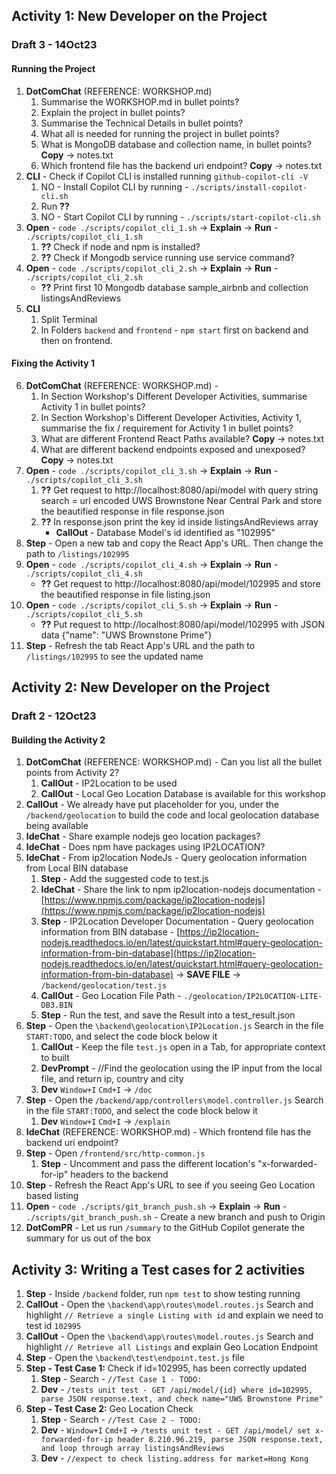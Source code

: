 ## Activity 1: New Developer on the Project 

### Draft 3 - 14Oct23
#### Running the Project
1. **DotComChat** (REFERENCE: WORKSHOP.md)
    1. Summarise the WORKSHOP.md in bullet points?
    2. Explain the project in bullet points? 
    3. Summarise the Technical Details in bullet points? 
    4. What all is needed for running the project in bullet points?
    5. What is MongoDB database and collection name, in bullet points? **Copy** -> notes.txt
    6. Which frontend file has the backend uri endpoint? **Copy** -> notes.txt
2. **CLI** - Check if Copilot CLI is installed running `github-copilot-cli -V` 
    1. NO - Install Copilot CLI by running - `./scripts/install-copilot-cli.sh`
    2. Run **??**    
    3. NO - Start Copilot CLI by running - `./scripts/start-copilot-cli.sh`
3. **Open** - `code ./scripts/copilot_cli_1.sh` -> **Explain** -> **Run** - `./scripts/copilot_cli_1.sh`
    1. **??** Check if node and npm is installed?
    2. **??** Check if Mongodb service running use service command?
4. **Open** - `code ./scripts/copilot_cli_2.sh` -> **Explain** -> **Run** - `./scripts/copilot_cli_2.sh` 
    - **??** Print first 10 Mongodb database sample_airbnb and collection listingsAndReviews
5. **CLI**
    1. Split Terminal
    2. In Folders `backend` and `frontend` - `npm start` first on backend and then on frontend. 

#### Fixing the Activity 1
6.  **DotComChat** (REFERENCE: WORKSHOP.md) -
    1. In Section Workshop's Different Developer Activities, summarise Activity 1 in bullet points?
    2. In Section Workshop's Different Developer Activities, Activity 1, summarise the fix / requirement for Activity 1 in bullet points?
    3. What are different Frontend React Paths available? **Copy** -> notes.txt
    4. What are different backend endpoints exposed and unexposed? **Copy** -> notes.txt
8. **Open** - `code ./scripts/copilot_cli_3.sh` -> **Explain** -> **Run** - `./scripts/copilot_cli_3.sh`
    1.  **??** Get request to http://localhost:8080/api/model with query string search = url encoded UWS Brownstone Near Central Park and store the beautified response in file response.json
    2. **??** In response.json print the key id inside listingsAndReviews array
        - **CallOut** - Database Model's id identified as "102995"
9. **Step** - Open a new tab and copy the React App's URL. Then change the path to `/listings/102995`
10. **Open** - `code ./scripts/copilot_cli_4.sh` -> **Explain** -> **Run** - `./scripts/copilot_cli_4.sh`
    - **??** Get request to http://localhost:8080/api/model/102995 and store the beautified response in file listing.json
12. **Open** - `code ./scripts/copilot_cli_5.sh` -> **Explain** -> **Run** - `./scripts/copilot_cli_5.sh`
    - **??** Put request to http://localhost:8080/api/model/102995 with JSON data {"name": "UWS Brownstone Prime"}
14. **Step** - Refresh the tab React App's URL and the path to `/listings/102995` to see the updated name

## Activity 2: New Developer on the Project

### Draft 2 - 12Oct23
#### Building the Activity 2
1.  **DotComChat** (REFERENCE: WORKSHOP.md) - Can you list all the bullet points from Activity 2?
    1. **CallOut** - IP2Location to be used
    2. **CallOut** - Local Geo Location Database is available for this workshop
2. **CallOut** - We already have put placeholder for you, under the `/backend/geolocation` to build the code and local geolocation database being available
3. **IdeChat** - Share example nodejs geo location packages?
4. **IdeChat** - Does npm have packages using IP2LOCATION?
5. **IdeChat** - From ip2location NodeJs - Query geolocation information from Local BIN database
    1. **Step** - Add the suggested code to test.js
    2. **IdeChat** - Share the link to npm ip2location-nodejs documentation - [https://www.npmjs.com/package/ip2location-nodejs](https://www.npmjs.com/package/ip2location-nodejs)
    3. **Step** - IP2Location Developer Documentation - Query geolocation information from BIN database - [https://ip2location-nodejs.readthedocs.io/en/latest/quickstart.html#query-geolocation-information-from-bin-database](https://ip2location-nodejs.readthedocs.io/en/latest/quickstart.html#query-geolocation-information-from-bin-database) -> **SAVE FILE** -> `/backend/geolocation/test.js`
    4. **CallOut** - Geo Location File Path - `./geolocation/IP2LOCATION-LITE-DB3.BIN`
    5. **Step** - Run the test, and save the Result into a test_result.json
6. **Step** - Open the `\backend\geolocation\IP2Location.js` Search in the file `START:TODO`, and select the code block below it
    1. **CallOut** - Keep the file `test.js` open in a Tab, for appropriate context to built 
    2. **DevPrompt** - //Find the geolocation using the IP input from the local file, and return ip, country and city
    3. **Dev** `Window+I` `Cmd+I` -> `/doc`
7. **Step** - Open the `/backend/app/controllers\model.controller.js` Search in the file `START:TODO`, and select the code block below it
    1. **Dev** `Window+I` `Cmd+I` -> `/explain`
8. **IdeChat** (REFERENCE: WORKSHOP.md) - Which frontend file has the backend uri endpoint?
9. **Step** - Open `/frontend/src/http-common.js`
    1. **Step** - Uncomment and pass the different location's "x-forwarded-for-ip" headers to the backend
10. **Step** - Refresh the React App's URL to see if you seeing Geo Location based listing
11. **Open** - `code ./scripts/git_branch_push.sh` -> **Explain** -> **Run** - `./scripts/git_branch_push.sh` - Create a new branch and push to Origin
12. **DotComPR** - Let us run `/summary` to the GitHub Copilot generate the summary for us out of the box

## Activity 3: Writing a Test cases for 2 activities
1. **Step** -  Inside `/backend` folder, run `npm test` to show testing running
2. **CallOut** - Open the `\backend\app\routes\model.routes.js` Search and highlight `// Retrieve a single Listing with id` and explain we need to test id `102995`
3. **CallOut** - Open the `\backend\app\routes\model.routes.js` Search and highlight `// Retrieve all Listings` and explain Geo Location Endpoint
4. **Step** - Open the `\backend\test\endpoint.test.js` file 
5. **Step - Test Case 1:** Check if id=102995, has been correctly updated
    1. **Step** -  Search - `//Test Case 1 - TODO:`
    2. **Dev** - `/tests unit test - GET /api/model/{id} where id=102995, parse JSON response.text, and check name="UWS Brownstone Prime"`
6. **Step - Test Case 2:** Geo Location Check
    1. **Step** - Search - `//Test Case 2 - TODO:`
    2. **Dev** - `Window+I` `Cmd+I` -> `/tests unit test - GET /api/model/ set x-forwarded-for-ip header 8.210.96.219, parse JSON response.text, and loop through array listingsAndReviews`
    3. **Dev** - `//expect to check listing.address for market=Hong Kong`

